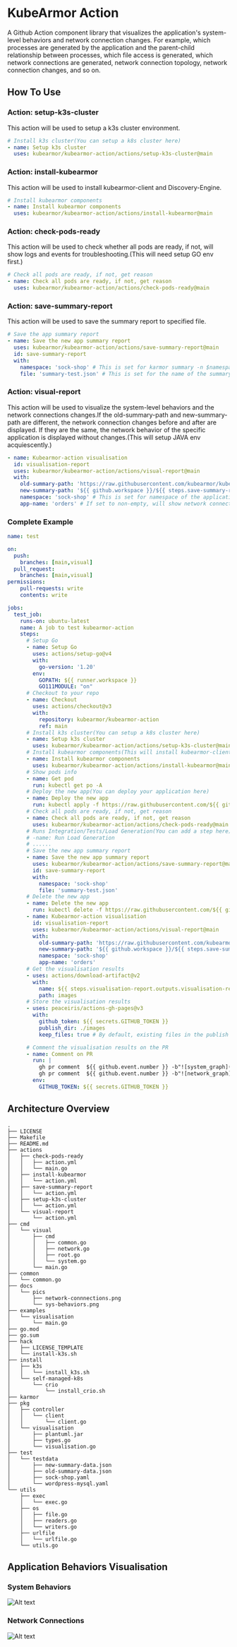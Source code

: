 # KubeArmor Action
A Github Action component library that visualizes the application's system-level behaviors and network connection changes. For example, which processes are generated by the application and the parent-child relationship between processes, which file access is generated, which network connections are generated, network connection topology, network connection changes, and so on.

## How To Use
### Action: setup-k3s-cluster
This action will be used to setup a k3s cluster environment.
```yaml
# Install k3s cluster(You can setup a k8s cluster here)
- name: Setup k3s cluster
  uses: kubearmor/kubearmor-action/actions/setup-k3s-cluster@main
```
### Action: install-kubearmor
This action will be used to install kubearmor-client and Discovery-Engine.
```yaml
# Install kubearmor components
- name: Install kubearmor components
  uses: kubearmor/kubearmor-action/actions/install-kubearmor@main
```
### Action: check-pods-ready
This action will be used to check whether all pods are ready, if not, will show logs and events for troubleshooting.(This will need setup GO env first.)
```yaml
# Check all pods are ready, if not, get reason
- name: Check all pods are ready, if not, get reason
  uses: kubearmor/kubearmor-action/actions/check-pods-ready@main
```
### Action: save-summary-report
This action will be used to save the summary report to specified file.
```yaml
# Save the app summary report
- name: Save the new app summary report
  uses: kubearmor/kubearmor-action/actions/save-summary-report@main
  id: save-summary-report
  with:
    namespace: 'sock-shop' # This is set for karmor summary -n $namespace command.(This must be set.)
    file: 'summary-test.json' # This is set for the name of the summary report file.(If not set, the default value is summary.json.)
```
### Action: visual-report
This action will be used to visualize the system-level behaviors and the network connections changes.If the old-summary-path and new-summary-path are different, the network connection changes before and after are displayed. If they are the same, the network behavior of the specific application is displayed without changes.(This will setup JAVA env acquiescently.)
```yaml
- name: Kubearmor-action visualisation
  id: visualisation-report
  uses: kubearmor/kubearmor-action/actions/visual-report@main
  with:
    old-summary-path: 'https://raw.githubusercontent.com/kubearmor/kubearmor-action/dev/test/testdata/old-summary-data.json' # This is set for old-summary-path, this can be set remote URL or local file path.(This must be set.)
    new-summary-path: '${{ github.workspace }}/${{ steps.save-summary-report.outputs.summary-report-file }}' # This is set for new-summary-path, this can be set remote URL or local file path.(This must be set.)
    namespace: 'sock-shop' # This is set for namespace of the application.(This must be set.)
    app-name: 'orders' # If set to non-empty, will show network connections of the pod containing the specified name. If not set or set none will show network connections of all pods.
```
### Complete Example
```yaml
name: test

on:
  push:
    branches: [main,visual]
  pull_request:
    branches: [main,visual]
permissions:
    pull-requests: write
    contents: write

jobs:
  test_job:
    runs-on: ubuntu-latest
    name: A job to test kubearmor-action
    steps:
      # Setup Go
      - name: Setup Go
        uses: actions/setup-go@v4
        with:
          go-version: '1.20'
        env:
          GOPATH: ${{ runner.workspace }}
          GO111MODULE: "on"
      # Checkout to your repo
      - name: Checkout
        uses: actions/checkout@v3
        with:
          repository: kubearmor/kubearmor-action
          ref: main
      # Install k3s cluster(You can setup a k8s cluster here)
      - name: Setup k3s cluster
        uses: kubearmor/kubearmor-action/actions/setup-k3s-cluster@main
      # Install kubearmor components(This will install kubearmor-client and Discovery-Engine)
      - name: Install kubearmor components
        uses: kubearmor/kubearmor-action/actions/install-kubearmor@main
      # Show pods info
      - name: Get pod
        run: kubectl get po -A
      # Deploy the new app(You can deploy your application here)
      - name: Deploy the new app
        run: kubectl apply -f https://raw.githubusercontent.com/${{ github.repository }}/${{ github.event.head_commit.id }}/test/testdata/sock-shop.yaml
      # Check all pods are ready, if not, get reason
      - name: Check all pods are ready, if not, get reason
        uses: kubearmor/kubearmor-action/actions/check-pods-ready@main
      # Runs Integration/Tests/Load Generation(You can add a step here)
      # -name: Run Load Generation
      # ......
      # Save the new app summary report
      - name: Save the new app summary report
        uses: kubearmor/kubearmor-action/actions/save-summary-report@main
        id: save-summary-report
        with:
          namespace: 'sock-shop'
          file: 'summary-test.json'
      # Delete the new app
      - name: Delete the new app
        run: kubectl delete -f https://raw.githubusercontent.com/${{ github.repository }}/${{ github.event.head_commit.id }}/test/testdata/sock-shop.yaml
      - name: Kubearmor-action visualisation
        id: visualisation-report
        uses: kubearmor/kubearmor-action/actions/visual-report@main
        with:
          old-summary-path: 'https://raw.githubusercontent.com/kubearmor/kubearmor-action/dev/test/testdata/old-summary-data.json'
          new-summary-path: '${{ github.workspace }}/${{ steps.save-summary-report.outputs.summary-report-file }}'
          namespace: 'sock-shop'
          app-name: 'orders'
      # Get the visualisation results
      - uses: actions/download-artifact@v2
        with:
          name: ${{ steps.visualisation-report.outputs.visualisation-results-artifact }}
          path: images
      # Store the visualisation results
      - uses: peaceiris/actions-gh-pages@v3
        with:
          github_token: ${{ secrets.GITHUB_TOKEN }}
          publish_dir: ./images
          keep_files: true # By default, existing files in the publish branch (or only in destination_dir if given) will be removed. If you want the action to add new files but leave existing ones untouched, set the optional parameter keep_files to true.

      # Comment the visualisation results on the PR
      - name: Comment on PR
        run: |
          gh pr comment  ${{ github.event.number }} -b"![system_graph](https://raw.githubusercontent.com/${{ github.repository }}/gh-pages/${{ steps.visualisation-report.outputs.sys-visualisation-image }})"
          gh pr comment  ${{ github.event.number }} -b"![network_graph](https://raw.githubusercontent.com/${{ github.repository }}/gh-pages/${{ steps.visualisation-report.outputs.network-visualisation-image }})"
        env:
          GITHUB_TOKEN: ${{ secrets.GITHUB_TOKEN }}
```
## Architecture Overview
```Shell
.
├── LICENSE
├── Makefile
├── README.md
├── actions
│   ├── check-pods-ready
│   │   ├── action.yml
│   │   └── main.go
│   ├── install-kubearmor
│   │   └── action.yml
│   ├── save-summary-report
│   │   └── action.yml
│   ├── setup-k3s-cluster
│   │   └── action.yml
│   └── visual-report
│       └── action.yml
├── cmd
│   └── visual
│       ├── cmd
│       │   ├── common.go
│       │   ├── network.go
│       │   ├── root.go
│       │   └── system.go
│       └── main.go
├── common
│   └── common.go
├── docs
│   └── pics
│       ├── network-connnections.png
│       └── sys-behaviors.png
├── examples
│   └── visualisation
│       └── main.go
├── go.mod
├── go.sum
├── hack
│   ├── LICENSE_TEMPLATE
│   └── install-k3s.sh
├── install
│   ├── k3s
│   │   └── install_k3s.sh
│   └── self-managed-k8s
│       └── crio
│           └── install_crio.sh
├── karmor
├── pkg
│   ├── controller
│   │   └── client
│   │       └── client.go
│   └── visualisation
│       ├── plantuml.jar
│       ├── types.go
│       └── visualisation.go
├── test
│   └── testdata
│       ├── new-summary-data.json
│       ├── old-summary-data.json
│       ├── sock-shop.yaml
│       └── wordpress-mysql.yaml
└── utils
    ├── exec
    │   └── exec.go
    ├── os
    │   ├── file.go
    │   ├── readers.go
    │   └── writers.go
    ├── urlfile
    │   └── urlfile.go
    └── utils.go
```

## Application Behaviors Visualisation
### System Behaviors
![Alt text](docs/pics/sys-behaviors.png)
### Network Connections
![Alt text](docs/pics/network-connnections.png)

